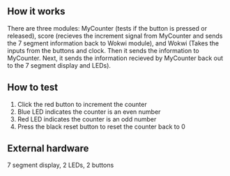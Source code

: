 <!---

This file is used to generate your project datasheet. Please fill in the information below and delete any unused
sections.

You can also include images in this folder and reference them in the markdown. Each image must be less than
512 kb in size, and the combined size of all images must be less than 1 MB.
-->

## How it works
There are three modules: MyCounter (tests if the button is pressed or released), score (recieves the increment signal from MyCounter and sends the 7 segment information back to Wokwi module), and Wokwi (Takes the inputs from the buttons and clock. Then it sends the information to MyCounter. Next, it sends the information recieved by MyCounter back out to the 7 segment display and LEDs).


## How to test
1. Click the red button to increment the counter
2. Blue LED indicates the counter is an even number
3. Red LED indicates the counter is an odd number
4. Press the black reset button to reset the counter back to 0

## External hardware

7 segment display, 2 LEDs, 2 buttons
